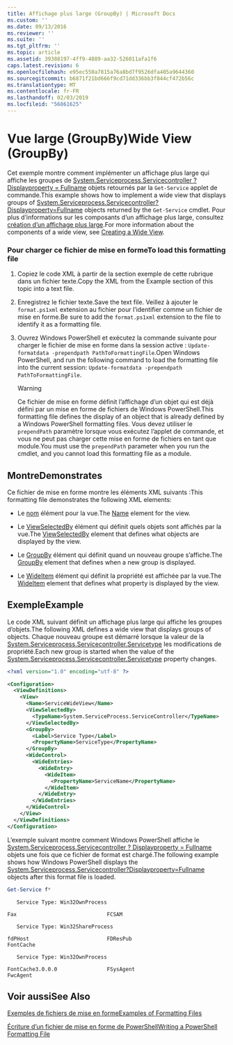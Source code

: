```yaml
---
title: Affichage plus large (GroupBy) | Microsoft Docs
ms.custom: ''
ms.date: 09/13/2016
ms.reviewer: ''
ms.suite: ''
ms.tgt_pltfrm: ''
ms.topic: article
ms.assetid: 39388197-4ff9-4889-aa32-526011afa1f6
caps.latest.revision: 6
ms.openlocfilehash: e95ec550a7815a76a8bd7f9526dfa405a9644360
ms.sourcegitcommit: b6871f21bd666f9cd71dd336bb3f844cf472b56c
ms.translationtype: MT
ms.contentlocale: fr-FR
ms.lasthandoff: 02/03/2019
ms.locfileid: "56861625"
---
```

# <a name="wide-view-groupby"></a><span data-ttu-id="f0030-102">Vue large (GroupBy)</span><span class="sxs-lookup"><span data-stu-id="f0030-102">Wide View (GroupBy)</span></span>

<span data-ttu-id="f0030-103">Cet exemple montre comment implémenter un affichage plus large qui affiche les groupes de [System.Serviceprocess.Servicecontroller ? Displayproperty = Fullname](/dotnet/api/System.ServiceProcess.ServiceController) objets retournés par la `Get-Service` applet de commande.</span><span class="sxs-lookup"><span data-stu-id="f0030-103">This example shows how to implement a wide view that displays groups of [System.Serviceprocess.Servicecontroller?Displayproperty=Fullname](/dotnet/api/System.ServiceProcess.ServiceController) objects returned by the `Get-Service` cmdlet.</span></span> <span data-ttu-id="f0030-104">Pour plus d’informations sur les composants d’un affichage plus large, consultez [création d’un affichage plus large](./creating-a-wide-view.md).</span><span class="sxs-lookup"><span data-stu-id="f0030-104">For more information about the components of a wide view, see [Creating a Wide View](./creating-a-wide-view.md).</span></span>

### <a name="to-load-this-formatting-file"></a><span data-ttu-id="f0030-105">Pour charger ce fichier de mise en forme</span><span class="sxs-lookup"><span data-stu-id="f0030-105">To load this formatting file</span></span>

1. <span data-ttu-id="f0030-106">Copiez le code XML à partir de la section exemple de cette rubrique dans un fichier texte.</span><span class="sxs-lookup"><span data-stu-id="f0030-106">Copy the XML from the Example section of this topic into a text file.</span></span>

2. <span data-ttu-id="f0030-107">Enregistrez le fichier texte.</span><span class="sxs-lookup"><span data-stu-id="f0030-107">Save the text file.</span></span> <span data-ttu-id="f0030-108">Veillez à ajouter le `format.ps1xml` extension au fichier pour l’identifier comme un fichier de mise en forme.</span><span class="sxs-lookup"><span data-stu-id="f0030-108">Be sure to add the `format.ps1xml` extension to the file to identify it as a formatting file.</span></span>

3. <span data-ttu-id="f0030-109">Ouvrez Windows PowerShell et exécutez la commande suivante pour charger le fichier de mise en forme dans la session active : `Update-formatdata -prependpath PathToFormattingFile`.</span><span class="sxs-lookup"><span data-stu-id="f0030-109">Open Windows PowerShell, and run the following command to load the formatting file into the current session: `Update-formatdata -prependpath PathToFormattingFile`.</span></span>

   > [!WARNING]
   > <span data-ttu-id="f0030-110">Ce fichier de mise en forme définit l’affichage d’un objet qui est déjà défini par un mise en forme de fichiers de Windows PowerShell.</span><span class="sxs-lookup"><span data-stu-id="f0030-110">This formatting file defines the display of an object that is already defined by a Windows PowerShell formatting files.</span></span> <span data-ttu-id="f0030-111">Vous devez utiliser le `prependPath` paramètre lorsque vous exécutez l’applet de commande, et vous ne peut pas charger cette mise en forme de fichiers en tant que module.</span><span class="sxs-lookup"><span data-stu-id="f0030-111">You must use the `prependPath` parameter when you run the cmdlet, and you cannot load this formatting file as a module.</span></span>

## <a name="demonstrates"></a><span data-ttu-id="f0030-112">Montre</span><span class="sxs-lookup"><span data-stu-id="f0030-112">Demonstrates</span></span>

<span data-ttu-id="f0030-113">Ce fichier de mise en forme montre les éléments XML suivants :</span><span class="sxs-lookup"><span data-stu-id="f0030-113">This formatting file demonstrates the following XML elements:</span></span>

- <span data-ttu-id="f0030-114">Le [nom](./name-element-for-view-format.md) élément pour la vue.</span><span class="sxs-lookup"><span data-stu-id="f0030-114">The [Name](./name-element-for-view-format.md) element for the view.</span></span>

- <span data-ttu-id="f0030-115">Le [ViewSelectedBy](./viewselectedby-element-format.md) élément qui définit quels objets sont affichés par la vue.</span><span class="sxs-lookup"><span data-stu-id="f0030-115">The [ViewSelectedBy](./viewselectedby-element-format.md) element that defines what objects are displayed by the view.</span></span>

- <span data-ttu-id="f0030-116">Le [GroupBy](./groupby-element-for-view-format.md) élément qui définit quand un nouveau groupe s’affiche.</span><span class="sxs-lookup"><span data-stu-id="f0030-116">The [GroupBy](./groupby-element-for-view-format.md) element that defines when a new group is displayed.</span></span>

- <span data-ttu-id="f0030-117">Le [WideItem](./wideitem-element-for-widecontrol-format.md) élément qui définit la propriété est affichée par la vue.</span><span class="sxs-lookup"><span data-stu-id="f0030-117">The [WideItem](./wideitem-element-for-widecontrol-format.md) element that defines what property is displayed by the view.</span></span>

## <a name="example"></a><span data-ttu-id="f0030-118">Exemple</span><span class="sxs-lookup"><span data-stu-id="f0030-118">Example</span></span>

<span data-ttu-id="f0030-119">Le code XML suivant définit un affichage plus large qui affiche les groupes d’objets.</span><span class="sxs-lookup"><span data-stu-id="f0030-119">The following XML defines a wide view that displays groups of objects.</span></span> <span data-ttu-id="f0030-120">Chaque nouveau groupe est démarré lorsque la valeur de la [System.Serviceprocess.Servicecontroller.Servicetype](/dotnet/api/System.ServiceProcess.ServiceController.ServiceType) les modifications de propriété.</span><span class="sxs-lookup"><span data-stu-id="f0030-120">Each new group is started when the value of the [System.Serviceprocess.Servicecontroller.Servicetype](/dotnet/api/System.ServiceProcess.ServiceController.ServiceType) property changes.</span></span>

```xml
<?xml version="1.0" encoding="utf-8" ?>

<Configuration>
  <ViewDefinitions>
    <View>
      <Name>ServiceWideView</Name>
      <ViewSelectedBy>
        <TypeName>System.ServiceProcess.ServiceController</TypeName>
      </ViewSelectedBy>
      <GroupBy>
        <Label>Service Type</Label>
        <PropertyName>ServiceType</PropertyName>
      </GroupBy>
      <WideControl>
        <WideEntries>
          <WideEntry>
            <WideItem>
              <PropertyName>ServiceName</PropertyName>
            </WideItem>
          </WideEntry>
        </WideEntries>
      </WideControl>
    </View>
  </ViewDefinitions>
</Configuration>
```

<span data-ttu-id="f0030-121">L’exemple suivant montre comment Windows PowerShell affiche le [System.Serviceprocess.Servicecontroller ? Displayproperty = Fullname](/dotnet/api/System.ServiceProcess.ServiceController) objets une fois que ce fichier de format est chargé.</span><span class="sxs-lookup"><span data-stu-id="f0030-121">The following example shows how Windows PowerShell displays the [System.Serviceprocess.Servicecontroller?Displayproperty=Fullname](/dotnet/api/System.ServiceProcess.ServiceController) objects after this format file is loaded.</span></span>

```powershell
Get-Service f*
```

```output
   Service Type: Win32OwnProcess

Fax                             FCSAM

   Service Type: Win32ShareProcess

fdPHost                         FDResPub
FontCache

   Service Type: Win32OwnProcess

FontCache3.0.0.0                FSysAgent
FwcAgent
```

## <a name="see-also"></a><span data-ttu-id="f0030-122">Voir aussi</span><span class="sxs-lookup"><span data-stu-id="f0030-122">See Also</span></span>

[<span data-ttu-id="f0030-123">Exemples de fichiers de mise en forme</span><span class="sxs-lookup"><span data-stu-id="f0030-123">Examples of Formatting Files</span></span>](./examples-of-formatting-files.md)

[<span data-ttu-id="f0030-124">Écriture d’un fichier de mise en forme de PowerShell</span><span class="sxs-lookup"><span data-stu-id="f0030-124">Writing a PowerShell Formatting File</span></span>](./writing-a-powershell-formatting-file.md)
